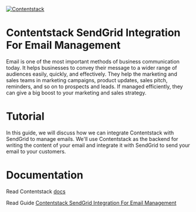 [![Contentstack](https://www.contentstack.com/docs/static/images/contentstack.png)](https://www.contentstack.com/)

# Contentstack SendGrid Integration For Email Management

Email is one of the most important methods of business communication today. It helps businesses to convey their message to a wider range of audiences easily, quickly, and effectively.
They help the marketing and sales teams in marketing campaigns, product updates, sales pitch, reminders, and so on to prospects and leads. If managed efficiently, they can give a big boost to your marketing and sales strategy.

# Tutorial

In this guide, we will discuss how we can integrate Contentstack with SendGrid to manage emails. We'll use Contentstack as the backend for writing the content of your email and integrate it with SendGrid to send your email to your customers.

# Documentation

Read Contentstack [docs](https://www.contentstack.com/docs/)

Read Guide [Contentstack SendGrid Integration For Email Management](#)